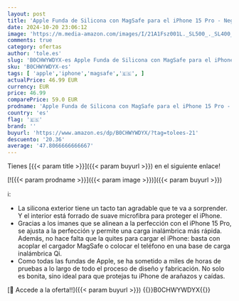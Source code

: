 ```yaml
---
layout: post
title: 'Apple Funda de Silicona con MagSafe para el iPhone 15 Pro - Negro '
date: 2024-10-20 23:06:12
image: 'https://m.media-amazon.com/images/I/21A1Fsz001L._SL500_._SL400_.jpg'
comments: true
category: ofertas
author: 'tole.es'
slug: 'B0CHWYWDYX-es Apple Funda de Silicona con MagSafe para el iPhone 15 Pro...'
sku: 'B0CHWYWDYX-es'
tags: [ 'apple','iphone','magsafe','🇪🇸', ]
actualPrice: 46.99 EUR
currency: EUR
price: 46.99
comparePrice: 59.0 EUR
prodname: 'Apple Funda de Silicona con MagSafe para el iPhone 15 Pro - Negro '
country: 'es'
flag: '🇪🇸'
brand: ''
buyurl: 'https://www.amazon.es/dp/B0CHWYWDYX/?tag=tolees-21'
descuento: '20.36'
average: '47.8066666666667'
---
```


Tienes [{{< param title >}}]({{< param buyurl >}}) en el siguiente enlace!

[![{{< param prodname >}}]({{< param image >}})]({{< param buyurl >}})

ℹ️:

- La silicona exterior tiene un tacto tan agradable que te va a sorprender. Y el interior está forrado de suave microfibra para proteger el iPhone.
- Gracias a los imanes que se alinean a la perfección con el iPhone 15 Pro, se ajusta a la perfección y permite una carga inalámbrica más rápida. Además, no hace falta que la quites para cargar el iPhone: basta con acoplar el cargador MagSafe o colocar el teléfono en una base de carga inalámbrica Qi.
- Como todas las fundas de Apple, se ha sometido a miles de horas de pruebas a lo largo de todo el proceso de diseño y fabricación. No solo es bonita, sino ideal para que protejas tu iPhone de arañazos y caídas.

[🛒 Accede a la oferta!!]({{< param buyurl >}})
{{<world>}}B0CHWYWDYX{{</world>}}
